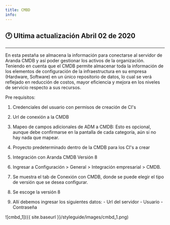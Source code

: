 ```yaml
---
title: CMBD
info:
---
```

## 🕐 Ultima actualización Abril 02 de 2020
<hr>





En esta pestaña se almacena la información para conectarse al servidor de Aranda CMDB y así poder gestionar los activos de la organización. Teniendo en cuenta que el CMDB permite almacenar toda la información de los elementos de configuración de la infraestructura en su empresa (Hardware, Software) en un único repositorio de datos, lo cual se verá reflejado en reducción de costos, mayor eficiencia y mejora en los niveles de servicio respecto a sus recursos.

Pre requisitos:

1. Credenciales del usuario con permisos de creación de CI's

2. Url de conexión a la CMDB

3. Mapeo de campos adicionales de ADM a CMDB: Esto es opcional, aunque debe confirmarse en la pantalla de cada categoría, aún si no hay nada que mapear.

4. Proyecto predeterminado dentro de la CMDB para los CI's a crear

5. Integración con Aranda CMDB Versión 8

6. Ingresar a Configuración > General > Integración empresarial > CMDB.

7. Se muestra el tab de Conexión con CMDB, donde se puede elegir el tipo de versión que se desea configurar.

8. Se escoge la versión 8

9. Allí debemos ingresar los siguientes datos: - Url del servidor - Usuario - Contraseña


![cmbd_1]({{ site.baseurl }}/styleguide/images/cmbd_1.png)
